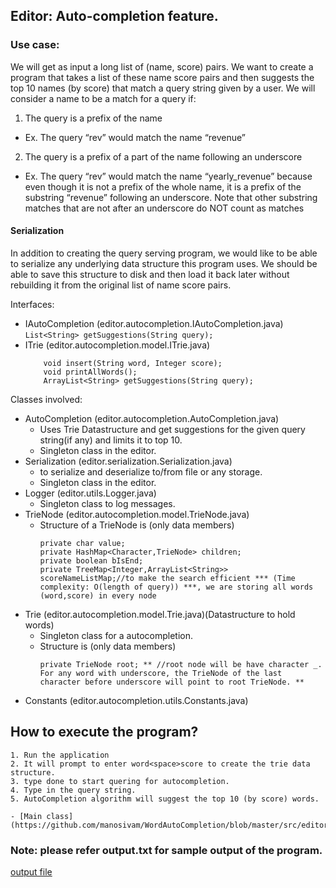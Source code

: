 ## Editor: Auto-completion feature. 

### Use case: 

We will get as input a long list of (name, score) pairs. We want to create a program that takes a
list of these name score pairs and then suggests the top 10 names (by score) that match a
query string given by a user. We will consider a name to be a match for a query if:
1. The query is a prefix of the name
  - Ex. The query “rev” would match the name “revenue”
2. The query is a prefix of a part of the name following an underscore
  - Ex. The query “rev” would match the name “yearly_revenue” because even
    though it is not a prefix of the whole name, it is a prefix of the substring “revenue”
    following an underscore. Note that other substring matches that are not after an
    underscore do NOT count as matches
	
#### Serialization

In addition to creating the query serving program, we would like to be able to serialize any
underlying data structure this program uses. We should be able to save this structure to disk
and then load it back later without rebuilding it from the original list of name score pairs.

Interfaces: 
- IAutoCompletion (editor.autocompletion.IAutoCompletion.java)
	``` List<String> getSuggestions(String query); ```
- ITrie (editor.autocompletion.model.ITrie.java)
	```
		void insert(String word, Integer score);
		void printAllWords();
		ArrayList<String> getSuggestions(String query);
	```
	
Classes involved: 
- AutoCompletion (editor.autocompletion.AutoCompletion.java)
	- Uses Trie Datastructure and get suggestions for the given query string(if any) and limits it to top 10.
	- Singleton class in the editor.
- Serialization (editor.serialization.Serialization.java)
	- to serialize and deserialize to/from file or any storage.
	- Singleton class in the editor.
- Logger (editor.utils.Logger.java)
	- Singleton class to log messages.
- TrieNode (editor.autocompletion.model.TrieNode.java)
	- Structure of a TrieNode is (only data members)
		```
		private char value; 
		private HashMap<Character,TrieNode> children; 
		private boolean bIsEnd;
		private TreeMap<Integer,ArrayList<String>> scoreNameListMap;//to make the search efficient *** (Time complexity: O(length of query)) ***, we are storing all words (word,score) in every node
		```
- Trie (editor.autocompletion.model.Trie.java)(Datastructure to hold words)
	- Singleton class for a autocompletion. 
	- Structure is (only data members)
		```
		private TrieNode root; ** //root node will be have character _. For any word with underscore, the TrieNode of the last character before underscore will point to root TrieNode. **
		```
- Constants (editor.autocompletion.utils.Constants.java)

## How to execute the program? 
	
	1. Run the application
	2. It will prompt to enter word<space>score to create the trie data structure.
	3. type done to start quering for autocompletion. 
	4. Type in the query string. 
	5. AutoCompletion algorithm will suggest the top 10 (by score) words. 

	- [Main class](https://github.com/manosivam/WordAutoCompletion/blob/master/src/editor/autocompletion/driver/Driver.java)	
	
### Note: please refer output.txt for sample output of the program. 
[output file](https://github.com/manosivam/WordAutoCompletion/blob/master/bin/output.txt)

